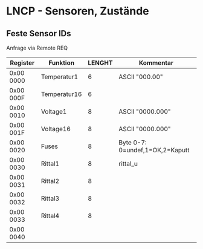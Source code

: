 # LNCP - Sensoren, Zustände

## Feste Sensor IDs

Anfrage via Remote REQ

Register    | Funktion 		| LENGHT		 | Kommentar
----------  | ------------ 	| -------------  | -------------
 0x00 0000  | Temperatur1	| 6 			 | ASCII "000.00"
 0x00 000F  | Temperatur16	| 6 			 | 
 0x00 0010  | Voltage1		| 8 			 | ASCII "0000.000"
 0x00 001F  | Voltage16		| 8 			 | ASCII "0000.000"
 0x00 0020  | Fuses			| 8 			 | Byte 0-7: 0=undef,1=OK,2=Kaputt
 0x00 0030  | Rittal1		| 8 			 | rittal_u
 0x00 0031  | Rittal2		| 8 			 | 
 0x00 0032  | Rittal3		| 8 			 | 
 0x00 0033  | Rittal4		| 8				 | 
 0x00 0040  | 				|  				 | 				 